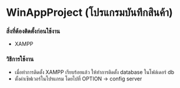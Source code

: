 # WinAppProject (โปรแกรมบันทึกสินค้า)
### สิ่งที่ต้องติดตั้งก่อนใช้งาน
- XAMPP 
### วิธีการใช้งาน
- เมื่อทำการติดตั้ง XAMPP เรียบร้อยแล้ว ให้ทำการติดตั้ง database ในโฟล์เดอร์ db 
- ตั้งค่าเซิฟเวอร์ในโปรแกรม โดยไปที่ OPTION -> config server
